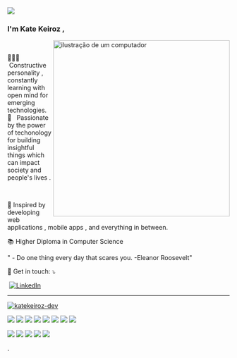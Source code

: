 

   
</h1>
  <img src="https://readme-typing-svg.herokuapp.com/?font=Righteous&size=35&center=true&vCenter=true&width=500&height=70&duration=4500&lines=Hello,+World!+🌎;+Welcome+to+my+GitHub+😊;" />
</h1>

  ### I'm Kate Keiroz ,
<img src="https://raw.githubusercontent.com/MicaelliMedeiros/micaellimedeiros/master/image/computer-illustration.png" alt="ilustração de um computador" min-width="400px" max-width="400px" width="400px" align="right">

<p align="left"> 
    <br>

  🙋🏽‍♀️ &nbsp;Constructive personality , constantly learning with open mind for emerging technologies.<br>
  💬 &nbsp; Passionate by the power of techonology for building insightful things which can impact society and people's lives . 
</p>
<br>

<p align="left">
  🦄 Inspired by developing  web applications , mobile apps , and everything in between. 
</p>

<p align="left">
  📚 Higher Diploma in Computer Science
</p>

<quote> " - Do one thing every day that scares you. -Eleanor Roosevelt"  </quote>

<p align="left">
  💌 Get in touch: &#x2935;
</p>

<p align="left">
  <a href=mailto:“katekeiroz@gmail.com” title="Gmail">
  <img src="https://img.shields.io/badge/-Gmail-FF0000?style=flat-square&labelColor=FF0000&logo=gmail&logoColor=white&link=LINK-DO-SEU-GMAIL" alt=""/></a>
  <a href="https://www.linkedin.com/in/katekeiroz/" title="LinkedIn">
  <img src="https://img.shields.io/badge/-Linkedin-0e76a8?style=flat-square&logo=Linkedin&logoColor=white&link=LINK-DO-SEU-LINKEDIN" alt="LinkedIn"/></a>
  
</p>



---

[![katekeiroz-dev](https://github-readme-stats.vercel.app/api/top-langs/?username=katekeiroz-dev&hide=html&layout=compact&theme=default)](https://github.com/anuraghazra/github-readme-stats)

<p align="">
<img src="https://img.shields.io/badge/HTML5-E34F26?style=for-the-badge&logo=html5&logoColor=white">
<img src="https://img.shields.io/badge/CSS-239120?&style=for-the-badge&logo=css3&logoColor=white">
<img src="https://img.shields.io/badge/Bootstrap-563D7C?style=for-the-badge&logo=bootstrap&logoColor=white">
<img src="https://img.shields.io/badge/Sass-CC6699?style=for-the-badge&logo=sass&logoColor=white">
<img src="https://img.shields.io/badge/JavaScript-F7DF1E?style=for-the-badge&logo=javascript&logoColor=black">
<img src="https://img.shields.io/badge/TypeScript-007ACC?style=for-the-badge&logo=typescript&logoColor=white">
<img src="https://img.shields.io/badge/Node.js-43853D?style=for-the-badge&logo=node.js&logoColor=white">
<img src="https://img.shields.io/badge/React-20232A?style=for-the-badge&logo=react&logoColor=61DAFB">

<p align="">
<img src="https://img.shields.io/badge/Java-ED8B00?style=for-the-badge&logo=java&logoColor=white">
<img src="https://img.shields.io/badge/Spring-6DB33F?style=for-the-badge&logo=spring&logoColor=white">
<img src="https://img.shields.io/badge/MongoDB-4EA94B?style=for-the-badge&logo=mongodb&logoColor=white">
<img src="https://img.shields.io/badge/Git-E34F26?style=for-the-badge&logo=git&logoColor=white">
<img src="https://img.shields.io/badge/MySQL-00000F?style=for-the-badge&logo=mysql&logoColor=white">
 

<!---
katekeiroz-dev/katekeiroz-dev is a ✨ special ✨ repository because its `README.md` (this file) appears on your GitHub profile.
You can click the Preview link to take a look at your changes.
--->
.
